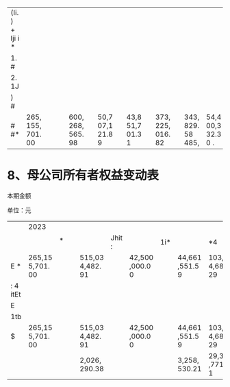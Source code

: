 <table><tr><td>(Ii. ) + Iji i *</td><td></td><td></td><td></td><td></td><td></td><td></td><td></td><td></td><td></td><td></td><td></td><td></td><td></td><td></td><td></td></tr><tr><td>1. #</td><td></td><td></td><td></td><td></td><td></td><td></td><td></td><td></td><td></td><td></td><td></td><td></td><td></td><td></td><td></td></tr><tr><td>2. 1J</td><td></td><td></td><td></td><td></td><td></td><td></td><td></td><td></td><td></td><td></td><td></td><td></td><td></td><td></td><td></td></tr><tr><td>) #</td><td></td><td></td><td></td><td></td><td></td><td></td><td></td><td></td><td></td><td></td><td></td><td></td><td></td><td></td><td></td></tr><tr><td># #*</td><td>265, 155, 701. 00</td><td></td><td></td><td></td><td>600, 268, 565. 98</td><td></td><td>50,7 07,1 21.8 9</td><td></td><td>43,8 51,7 01.3 1</td><td></td><td>373, 225, 016. 82</td><td></td><td>343, 829. 58 485,</td><td>54,4 00,3 32.3 0 .</td><td>430, 943, 497. 28</td></tr></table>

# 8、母公司所有者权益变动表

本期金额

单位：元

<table><tr><td rowspan="3"></td><td colspan="11">2023 </td></tr><tr><td rowspan="2"></td><td colspan="3">*</td><td rowspan="2"></td><td rowspan="2">Jhit :</td><td rowspan="2"></td><td rowspan="2">1i* </td><td rowspan="2"></td><td rowspan="2">*4</td><td rowspan="2">#1t</td><td rowspan="2"></td></tr><tr><td></td><td></td><td></td></tr><tr><td>E *</td><td>265,15 5,701. 00</td><td></td><td></td><td></td><td>515,03 4,482. 91</td><td></td><td>42,500 ,000.0 0</td><td></td><td>44,661 ,551.5 9</td><td>103,01 4,689. 29</td><td></td><td>679,33 7,046. 21</td></tr><tr><td>: 4 itEt</td><td></td><td></td><td></td><td></td><td></td><td></td><td></td><td></td><td></td><td></td><td></td><td></td></tr><tr><td>E</td><td></td><td></td><td></td><td></td><td></td><td></td><td></td><td></td><td></td><td></td><td></td><td></td></tr><tr><td>1tb</td><td></td><td></td><td></td><td></td><td></td><td></td><td></td><td></td><td></td><td></td><td></td><td></td></tr><tr><td>$</td><td>265,15 5,701. 00</td><td></td><td></td><td></td><td>515,03 4,482. 91</td><td></td><td>42,500 ,000.0 0</td><td></td><td>44,661 ,551.5 9</td><td>103,01 4,689. 29</td><td></td><td>679,33 7,046. 21</td></tr><tr><td></td><td></td><td></td><td></td><td></td><td>2,026, 290.38</td><td></td><td></td><td></td><td>3,258, 530.21</td><td>29,326 ,771.9 1</td><td></td><td>34,611 ,592.5 0</td></tr></table>
